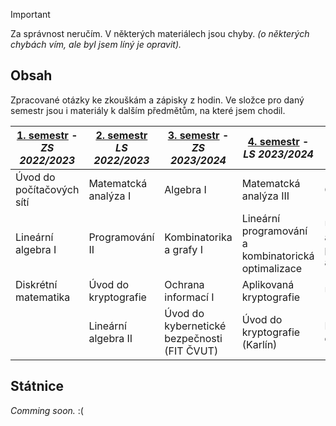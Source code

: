 
> [!IMPORTANT]  
> Za správnost neručím. V některých materiálech jsou chyby. *(o některých chybách vím, ale byl jsem líný je opravit).*


## Obsah
 
Zpracované otázky ke zkouškám a zápisky z hodin. Ve složce pro daný semestr jsou i materiály k dalším předmětům, na které jsem chodil.

| [1. semestr](semestr/1/html.html) - *ZS 2022/2023* | [2. semestr](semestr/2/html.html) *LS 2022/2023* | [3. semestr](semestr/3/html.html) - *ZS 2023/2024* | [4. semestr](semestr/4/html.html) - *LS 2023/2024* |        [5. semestr](semestr/5/html.html) - *ZS 2024/2025*        | [6. semestr](semestr/6/html.html) - *LS 2024/2025*
| -------------------------------------------------------------------- | ------------------------------------------------------------------ | -------------------------------------------------------------------- | -------------------------------------------------------------------- | ------------------------------------------------------------------------------- |------------------------------------------------------------------------------- |
| Úvod do počítačových sítí | Matematcká analýza I | Algebra I | Matematcká analýza III | Grafové algoritmy | 
| Lineární algebra I | Programování II | Kombinatorika a grafy I | Lineární programování a kombinatorická optimalizace | Úvod do aproximačních a pravděpodobnostních algoritmů | 
| Diskrétní matematika | Úvod do kryptografie | Ochrana informací  I | Aplikovaná kryptografie | Úvod do teorie čísel | 
|   | Lineární algebra II | Úvod do kybernetické bezpečnosti (FIT ČVUT) | Úvod do kryptografie (Karlín) | Fraktály a chaotická dynamika | 

## Státnice

*Comming soon.* :(